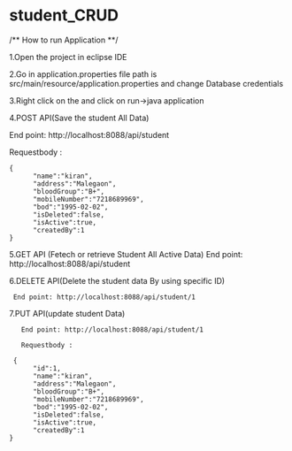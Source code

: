 # student_CRUD

/** How to run Application **/

  1.Open the project in eclipse IDE
  
  2.Go in application.properties file path is src/main/resource/application.properties and change Database credentials 
  
  3.Right click  on the and  click on  run->java application 
  
  4.POST API(Save the student All Data)
  
   End point: http://localhost:8088/api/student
   
   Requestbody :
   
    {          
          "name":"kiran",
          "address":"Malegaon",
          "bloodGroup":"B+",
          "mobileNumber":"7218689969",
          "bod":"1995-02-02",
          "isDeleted":false,
          "isActive":true,
          "createdBy":1
    }
    
   5.GET API (Fetech or retrieve Student All Active  Data)
       End point: http://localhost:8088/api/student
    
   6.DELETE API(Delete the student data By using specific ID)
    
     End point: http://localhost:8088/api/student/1
     
   7.PUT API(update student Data)
   
       End point: http://localhost:8088/api/student/1
       
       Requestbody :
       
     {
          "id":1,
          "name":"kiran",
          "address":"Malegaon",
          "bloodGroup":"B+",
          "mobileNumber":"7218689969",
          "bod":"1995-02-02",
          "isDeleted":false,
          "isActive":true,
          "createdBy":1
    }
    
    
